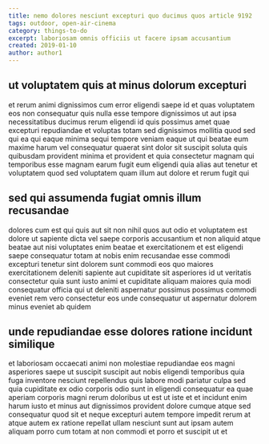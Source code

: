 ```yaml
---
title: nemo dolores nesciunt excepturi quo ducimus quos article 9192
tags: outdoor, open-air-cinema
category: things-to-do
excerpt: laboriosam omnis officiis ut facere ipsam accusantium
created: 2019-01-10
author: author1
---
```


## ut voluptatem quis at minus dolorum excepturi

et rerum animi dignissimos cum error eligendi saepe id et quas voluptatem eos non consequatur quis nulla esse tempore dignissimos ut aut ipsa necessitatibus ducimus rerum eligendi id quis possimus amet quae excepturi repudiandae et voluptas totam sed dignissimos mollitia quod sed qui ea qui eaque minima sequi tempore veniam eaque ut qui beatae eum maxime harum vel consequatur quaerat sint dolor sit suscipit soluta quis quibusdam provident minima et provident et quia consectetur magnam qui temporibus esse magnam earum fugit eum eligendi quia alias aut tenetur et voluptatem quod sed voluptatem quam illum aut dolore et rerum fugit qui

## sed qui assumenda fugiat omnis illum recusandae

dolores cum est qui quis aut sit non nihil quos aut odio et voluptatem est dolore ut sapiente dicta vel saepe corporis accusantium et non aliquid atque beatae aut nisi voluptates enim beatae et exercitationem et est eligendi saepe consequatur totam at nobis enim recusandae esse commodi excepturi tenetur sint dolorem sunt commodi eos quo maiores exercitationem deleniti sapiente aut cupiditate sit asperiores id ut veritatis consectetur quia sunt iusto animi et cupiditate aliquam maiores quia modi consequatur officia qui ut deleniti aspernatur possimus possimus commodi eveniet rem vero consectetur eos unde consequatur ut aspernatur dolorem minus eveniet ab quidem

## unde repudiandae esse dolores ratione incidunt similique

et laboriosam occaecati animi non molestiae repudiandae eos magni asperiores saepe ut suscipit suscipit aut nobis eligendi temporibus quia fuga inventore nesciunt repellendus quis labore modi pariatur culpa sed quia cupiditate ex odio corporis odio sunt in eligendi consequatur ea quae aperiam corporis magni rerum doloribus ut est ut iste et et incidunt enim harum iusto et minus aut dignissimos provident dolore cumque atque sed consequatur quod sit et neque excepturi autem tempore impedit rerum at atque autem ex ratione repellat ullam nesciunt sunt aut ipsam autem aliquam porro cum totam at non commodi et porro et suscipit ut et

